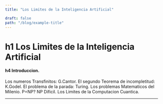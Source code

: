 ```yaml
---
title: "Los Limites de la Inteligencia Artificial"

draft: false
path: "/blog/example-title"
---
```


# h1 Los Limites de la Inteligencia Artificial
#### h4 Introduccion.
Los numeros Transfinitos: G.Cantor.
El segundo Teorema de incompletitud: K.Godel.
El problema de la parada: Turing.
Los problemas Matematicos del Milenio.
P=NP?
NP Dificil.
Los Limites de la Computacion Cuantica.

---






